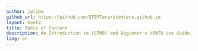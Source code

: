 ```yaml
---
author: jpliew
github_url: https://github.com/STEMTera/stemtera.github.io
layout: book2
title: Table of Content
description: An Introduction to (STMB) and Beginner's HOWTO Use Guide.
lang: en
---
```

